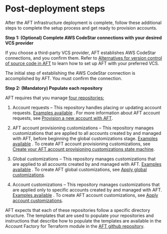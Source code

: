 # Post\-deployment steps<a name="aft-post-deployment"></a>

After the AFT infrastructure deployment is complete, follow these additional steps to complete the setup process and get ready to provision accounts\. 

**Step 1: \(Optional\) Complete AWS CodeStar connections with your desired VCS provider**

If you choose a third\-party VCS provider, AFT establishes AWS CodeStar connections, and you confirm them\. Refer to [Alternatives for version control of source code in AFT](aft-alternative-vcs.md) to learn how to set up AFT with your preferred VCS\.

The initial step of establishing the AWS CodeStar connection is accomplished by AFT\. You must confirm the connection\.

**Step 2: \(Mandatory\) Populate each repository**

AFT requires that you manage [four repositories:](https://github.com/aws-ia/terraform-aws-control_tower_account_factory/tree/main/sources/aft-customizations-repos)

1. Account requests – This repository handles placing or updating account requests\. [Examples available](https://github.com/aws-ia/terraform-aws-control_tower_account_factory/tree/main/sources/aft-customizations-repos/aft-account-request) \. For more information about AFT account requests, see [Provision a new account with AFT](aft-provision-account.md)\.

1. AFT account provisioning customizations – This repository manages customizations that are applied to all accounts created by and managed with AFT, before beginning the global customizations stage\. [Examples available](https://github.com/aws-ia/terraform-aws-control_tower_account_factory/tree/main/sources/aft-customizations-repos/aft-account-provisioning-customizations) \. To create AFT account provisioning customizations, see [Create your AFT account provisioning customizations state machine](aft-provisioning-framework.md#aft-create-customizations)\.

1. Global customizations – This repository manages customizations that are applied to all accounts created by and managed with AFT\. [Examples available](https://github.com/aws-ia/terraform-aws-control_tower_account_factory/tree/main/sources/aft-customizations-repos/aft-global-customizations) \. To create AFT global customizations, see [Apply global customizations](aft-account-customization-options.md#aft-global-customizations)\.

1. Account customizations – This repository manages customizations that are applied only to specific accounts created by and managed with AFT\. [Examples available](https://github.com/aws-ia/terraform-aws-control_tower_account_factory/tree/main/sources/aft-customizations-repos/aft-account-customizations) \. To create AFT account customizations, see [Apply account customizations](aft-account-customization-options.md#aft-account-customizations)\.

 AFT expects that each of these repositories follow a specific directory structure\. The templates that are used to populate your repositories and instructions that describe how to populate the templates are available in the Account Factory for Terraform module in the [AFT github repository](https://github.com/aws-ia/terraform-aws-control_tower_account_factory/tree/main/sources/aft-customizations-repos)\. 